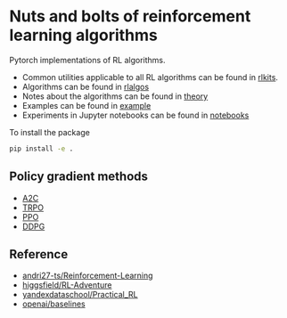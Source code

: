 # Nuts and bolts of reinforcement learning algorithms

Pytorch implementations of RL algorithms. 
* Common utilities applicable to all RL algorithms can be found in [rlkits](rlkits).
* Algorithms can be found in [rlalgos](rlalgos)
* Notes about the algorithms can be found in [theory](theory)
* Examples can be found in [example](./examples)
* Experiments in Jupyter notebooks can be found in [notebooks](./notebooks)


To install the package
```sh
pip install -e .
```


## Policy gradient methods
* [A2C](rlalgos/A2C/a2c.py)
* [TRPO](rlalgos/TRPO/trpo.py)
* [PPO](rlalgos/PPO/ppo.py)
* [DDPG](rlalgos/DDPG/ddpg.py)

## Reference
* [andri27-ts/Reinforcement-Learning](https://github.com/andri27-ts/Reinforcement-Learning)
* [higgsfield/RL-Adventure](https://github.com/higgsfield/RL-Adventure)
* [yandexdataschool/Practical_RL](https://github.com/yandexdataschool/Practical_RL)
* [openai/baselines](https://github/com/openai/baselines)






